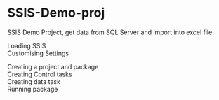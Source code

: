 # SSIS-Demo-proj
SSIS Demo Project, get data from SQL Server and import into excel file

Loading SSIS<br />
Customising Settings<br />


Creating a project and package<br />
Creating Control tasks<br />
Creating data task<br />
Running package<br />
